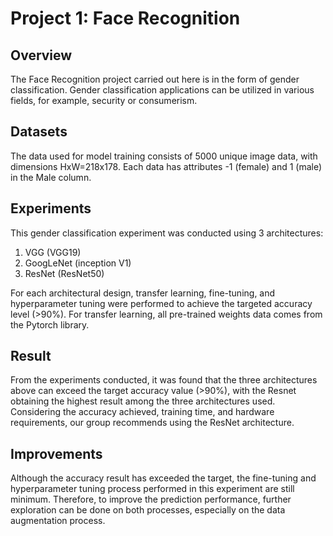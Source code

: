 # Project 1: Face Recognition

## Overview
The Face Recognition project carried out here is in the form of gender classification. Gender classification applications can be utilized in various fields, for example, security or consumerism.

## Datasets
The data used for model training consists of 5000 unique image data, with dimensions HxW=218x178. Each data has attributes -1 (female) and 1 (male) in the Male column.

## Experiments
This gender classification experiment was conducted using 3 architectures:
1. VGG (VGG19)
2. GoogLeNet (inception V1)
3. ResNet (ResNet50)

For each architectural design, transfer learning, fine-tuning, and hyperparameter tuning were performed to achieve the targeted accuracy level (>90%).
For transfer learning, all pre-trained weights data comes from the Pytorch library.

## Result
From the experiments conducted, it was found that the three architectures above can exceed the target accuracy value (>90%), with the Resnet obtaining the highest result among the three architectures used.
Considering the accuracy achieved, training time, and hardware requirements, our group recommends using the ResNet architecture.

## Improvements
Although the accuracy result has exceeded the target, the fine-tuning and hyperparameter tuning process performed in this experiment are still minimum. Therefore, to improve the prediction performance, further exploration can be done on both processes, especially on the data augmentation process.
